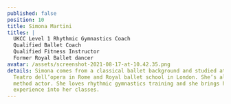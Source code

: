 ```yaml
---
published: false
position: 10
title: Simona Martini
titles: |
  UKCC Level 1 Rhythmic Gymnastics Coach
  Qualified Ballet Coach
  Qualified Fitness Instructor
  Former Royal Ballet dancer
avatar: /assets/screenshot-2021-08-17-at-10.42.35.png
details: Simona comes from a classical ballet background and studied at the
  Teatro dell’opera in Rome and Royal ballet school in London. She’s also a
  method actor. She loves rhythmic gymnastics training and she brings her stage
  experience into her classes.
---
```

